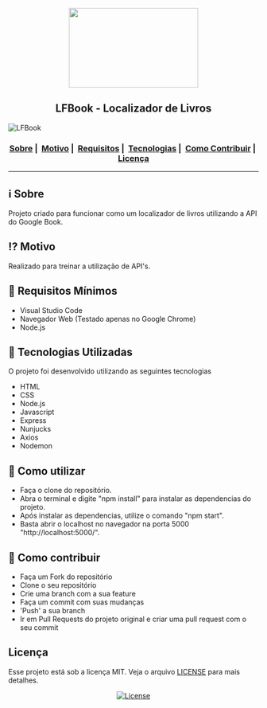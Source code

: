 <p align="center">
  <img src="https://user-images.githubusercontent.com/63763269/94377498-a4b2c200-00f8-11eb-89a4-2fa1d1f8f673.png" width="260px" height="160px"/></p>
</div>
<h2 align="center">LFBook - Localizador de Livros</h2>

![LFBook](https://user-images.githubusercontent.com/63763269/94377468-3e2da400-00f8-11eb-901d-cc255344b4fb.gif)

<h3 align="center">
  <a href="#information_source-sobre">Sobre</a>&nbsp;|&nbsp;
  <a href="#interrobang-motivo">Motivo</a>&nbsp;|&nbsp;
  <a href="#seedling-requisitos-mínimos">Requisitos</a>&nbsp;|&nbsp;
  <a href="#rocket-tecnologias-utilizadas">Tecnologias</a>&nbsp;|&nbsp;
  <a href="#link-como-contribuir">Como Contribuir</a>&nbsp;|&nbsp;
  <a href="#licença">Licença</a>
</h3>

___


## :information_source: Sobre

Projeto criado para funcionar como um localizador de livros utilizando a API do Google Book.

## :interrobang: Motivo

Realizado para treinar a utilização de API's.

## :seedling: Requisitos Mínimos

- Visual Studio Code
- Navegador Web (Testado apenas no Google Chrome)
- Node.js


## :rocket: Tecnologias Utilizadas 

O projeto foi desenvolvido utilizando as seguintes tecnologias

- HTML
- CSS
- Node.js
- Javascript
- Express
- Nunjucks
- Axios
- Nodemon

## :book: Como utilizar
- Faça o clone do repositório.
- Abra o terminal e digite "npm install" para instalar as dependencias do projeto.
- Após instalar as dependencias, utilize o comando "npm start".
- Basta abrir o localhost no navegador na porta 5000 "http://localhost:5000/".

## :link: Como contribuir 

- Faça um Fork do repositório
- Clone o seu repositório
- Crie uma branch com a sua feature
- Faça um commit com suas mudanças
- 'Push' a sua branch
- Ir em Pull Requests do projeto original e criar uma pull request com o seu commit

## Licença 

Esse projeto está sob a licença MIT. Veja o arquivo [LICENSE](LICENSE) para mais detalhes.
<p align="center">
  <a href="LICENSE">
    <img alt="License" src="https://img.shields.io/badge/license-MIT-%23F8952D">
  </a>
</p>
